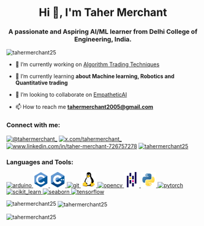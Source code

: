 <h1 align="center">Hi 👋, I'm Taher Merchant</h1>


<h3 align="center">A passionate and Aspiring AI/ML learner from Delhi College of Engineering, India.</h3>



<p align="left"> <img src="https://komarev.com/ghpvc/?username=tahermerchant25&label=Profile%20views&color=0e75b6&style=flat" alt="tahermerchant25" /> </p>



- 🔭 I’m currently working on [Algorithm Trading Techniques](https://github.com/ghostiee-11/ALPHAVANTAGE_JAiNWIN.git)

- 🌱 I’m currently learning **about Machine learning, Robotics and Quantitative trading**

- 👯 I’m looking to collaborate on [EmpatheticAI](https://github.com/TaherMerchant25/EmpatheticAI.git)

- 📫 How to reach me **tahermerchant2005@gmail.com**



<h3 align="left">Connect with me:</h3>
<p align="left">
<a href="https://dev.to/@tahermerchant_" target="blank"><img align="center" src="https://raw.githubusercontent.com/rahuldkjain/github-profile-readme-generator/master/src/images/icons/Social/devto.svg" alt="@tahermerchant_" height="30" width="40" /></a>
<a href="https://twitter.com/x.com/tahermerchant_" target="blank"><img align="center" src="https://raw.githubusercontent.com/rahuldkjain/github-profile-readme-generator/master/src/images/icons/Social/twitter.svg" alt="x.com/tahermerchant_" height="30" width="40" /></a>
<a href="https://linkedin.com/in/www.linkedin.com/in/taher-merchant-726757278" target="blank"><img align="center" src="https://raw.githubusercontent.com/rahuldkjain/github-profile-readme-generator/master/src/images/icons/Social/linked-in-alt.svg" alt="www.linkedin.com/in/taher-merchant-726757278" height="30" width="40" /></a>
<a href="https://kaggle.com/tahermerchant25" target="blank"><img align="center" src="https://raw.githubusercontent.com/rahuldkjain/github-profile-readme-generator/master/src/images/icons/Social/kaggle.svg" alt="tahermerchant25" height="30" width="40" /></a>
</p>


<h3 align="left">Languages and Tools:</h3>
<p align="left"> <a href="https://www.arduino.cc/" target="_blank" rel="noreferrer"> <img src="https://cdn.worldvectorlogo.com/logos/arduino-1.svg" alt="arduino" width="40" height="40"/> </a> <a href="https://www.cprogramming.com/" target="_blank" rel="noreferrer"> <img src="https://raw.githubusercontent.com/devicons/devicon/master/icons/c/c-original.svg" alt="c" width="40" height="40"/> </a> <a href="https://www.w3schools.com/cpp/" target="_blank" rel="noreferrer"> <img src="https://raw.githubusercontent.com/devicons/devicon/master/icons/cplusplus/cplusplus-original.svg" alt="cplusplus" width="40" height="40"/> </a> <a href="https://git-scm.com/" target="_blank" rel="noreferrer"> <img src="https://www.vectorlogo.zone/logos/git-scm/git-scm-icon.svg" alt="git" width="40" height="40"/> </a> <a href="https://www.linux.org/" target="_blank" rel="noreferrer"> <img src="https://raw.githubusercontent.com/devicons/devicon/master/icons/linux/linux-original.svg" alt="linux" width="40" height="40"/> </a> <a href="https://opencv.org/" target="_blank" rel="noreferrer"> <img src="https://www.vectorlogo.zone/logos/opencv/opencv-icon.svg" alt="opencv" width="40" height="40"/> </a> <a href="https://pandas.pydata.org/" target="_blank" rel="noreferrer"> <img src="https://raw.githubusercontent.com/devicons/devicon/2ae2a900d2f041da66e950e4d48052658d850630/icons/pandas/pandas-original.svg" alt="pandas" width="40" height="40"/> </a> <a href="https://www.python.org" target="_blank" rel="noreferrer"> <img src="https://raw.githubusercontent.com/devicons/devicon/master/icons/python/python-original.svg" alt="python" width="40" height="40"/> </a> <a href="https://pytorch.org/" target="_blank" rel="noreferrer"> <img src="https://www.vectorlogo.zone/logos/pytorch/pytorch-icon.svg" alt="pytorch" width="40" height="40"/> </a> <a href="https://scikit-learn.org/" target="_blank" rel="noreferrer"> <img src="https://upload.wikimedia.org/wikipedia/commons/0/05/Scikit_learn_logo_small.svg" alt="scikit_learn" width="40" height="40"/> </a> <a href="https://seaborn.pydata.org/" target="_blank" rel="noreferrer"> <img src="https://seaborn.pydata.org/_images/logo-mark-lightbg.svg" alt="seaborn" width="40" height="40"/> </a> <a href="https://www.tensorflow.org" target="_blank" rel="noreferrer"> <img src="https://www.vectorlogo.zone/logos/tensorflow/tensorflow-icon.svg" alt="tensorflow" width="40" height="40"/> </a> </p>

<p><img align="left" src="https://github-readme-stats.vercel.app/api/top-langs?username=tahermerchant25&show_icons=true&locale=en&layout=compact" alt="tahermerchant25" /></p>

<p>&nbsp;<img align="center" src="https://github-readme-stats.vercel.app/api?username=tahermerchant25&show_icons=true&locale=en" alt="tahermerchant25" /></p>

<p><img align="center" src="https://github-readme-streak-stats.herokuapp.com/?user=tahermerchant25&" alt="tahermerchant25" /></p>

